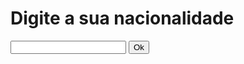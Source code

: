 <!DOCTYPE html>
<html lang="pt-BR">
<head>
    <meta charset="UTF-8">
    <meta name="viewport" content="width=device-width, initial-scale=1.0">
    <title>Nacionalidade</title>
    <link rel="stylesheet" type="text/css" href="Ex009-Desafio.css" media="screen" />
    <script src="Ex009.js"></script>
</head>
<body>
    <h1>Digite a sua nacionalidade</h1>
    <div id="form" class="form">
        <input type="text" name="txtName" id="txtName" onkeydown="ifKey()">
        <input type="button" value="Ok" id="button" onclick="nacionalidade()">
    </div>
    <div id="Resultado">
    </div>
</body>
</html>
